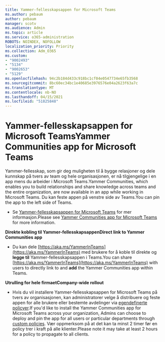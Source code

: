 ```yaml
---
title: Yammer-fellesskapsappen for Microsoft Teams
ms.author: pebaum
author: pebaum
manager: scotv
ms.audience: Admin
ms.topic: article
ms.service: o365-administration
ROBOTS: NOINDEX, NOFOLLOW
localization_priority: Priority
ms.collection: Adm_O365
ms.custom:
- "9002493"
- "5134"
- "9002653"
- "5129"
ms.openlocfilehash: 94c2b184d433c918bc1cf04e0547734e65fb3568
ms.sourcegitcommit: 8bc60ec34bc1e40685e3976576e04a2623f63a7c
ms.translationtype: MT
ms.contentlocale: nb-NO
ms.lasthandoff: 04/15/2021
ms.locfileid: "51825848"
---
```

# <a name="yammer-communities-app-for-microsoft-teams"></a><span data-ttu-id="603d4-102">Yammer-fellesskapsappen for Microsoft Teams</span><span class="sxs-lookup"><span data-stu-id="603d4-102">Yammer Communities app for Microsoft Teams</span></span>

<span data-ttu-id="603d4-103">Yammer-fellesskap, som gir deg muligheten til å bygge relasjoner og dele kunnskap på tvers av team og hele organisasjonen, er nå tilgjengelige i en app mens du arbeider i Microsoft Teams.</span><span class="sxs-lookup"><span data-stu-id="603d4-103">Yammer Communities, which enables you to build relationships and share knowledge across teams and the entire organization, are now available in an app while working in Microsoft Teams.</span></span> <span data-ttu-id="603d4-104">Du kan feste appen på venstre side av Teams.</span><span class="sxs-lookup"><span data-stu-id="603d4-104">You can pin the app to the left side of Teams.</span></span> 

- <span data-ttu-id="603d4-105">Se [Yammer-fellesskapsappen for Microsoft Teams](https://go.microsoft.com/fwlink/?linkid=2127757&clcid=0x409) for mer informasjon.</span><span class="sxs-lookup"><span data-stu-id="603d4-105">Please see [Yammer Communities app for Microsoft Teams](https://go.microsoft.com/fwlink/?linkid=2127757&clcid=0x409) for more information.</span></span>

<span data-ttu-id="603d4-106">**Direkte kobling til Yammer-fellesskapsappen**</span><span class="sxs-lookup"><span data-stu-id="603d4-106">**Direct link to Yammer Communities app**</span></span>

- <span data-ttu-id="603d4-107">Du kan dele [https://aka.ms/YammerInTeams](https://aka.ms/YammerInTeams) med brukere for å koble til direkte og **legge til** Yammer-fellesskapsappen i Teams.</span><span class="sxs-lookup"><span data-stu-id="603d4-107">You can share [https://aka.ms/YammerInTeams](https://aka.ms/YammerInTeams) with users to directly link to and **add** the Yammer Communities app within Teams.</span></span>

<span data-ttu-id="603d4-108">**Utrulling for hele firmaet**</span><span class="sxs-lookup"><span data-stu-id="603d4-108">**Company-wide rollout**</span></span>

- <span data-ttu-id="603d4-109">Hvis du vil installere Yammer-fellesskapsappen for Microsoft Teams på tvers av organisasjonen, kan administratorer velge å distribuere og feste appen for alle brukere eller bestemte avdelinger via [egendefinerte policyer](https://docs.microsoft.com/microsoftteams/manage-apps).</span><span class="sxs-lookup"><span data-stu-id="603d4-109">If you'd like to install the Yammer Communities app for Microsoft Teams across your organization, Admins can choose to deploy and pin the app for all users or particular departments through [custom policies](https://docs.microsoft.com/microsoftteams/manage-apps).</span></span> <span data-ttu-id="603d4-110">Vær oppmerksom på at det kan ta minst 2 timer før en policy trer i kraft på alle klienter.</span><span class="sxs-lookup"><span data-stu-id="603d4-110">Please note it may take at least 2 hours for a policy to propagate to all clients.</span></span>
